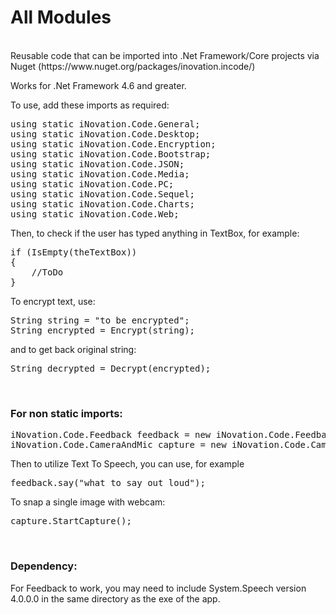 # All Modules

<br>
Reusable code that can be imported into .Net Framework/Core projects via Nuget (https://www.nuget.org/packages/inovation.incode/)

<p>Works for .Net Framework 4.6 and greater.</p>

<p>To use, add these imports as required:</p>

<pre>using static iNovation.Code.General;
using static iNovation.Code.Desktop;
using static iNovation.Code.Encryption;
using static iNovation.Code.Bootstrap;
using static iNovation.Code.JSON;
using static iNovation.Code.Media;
using static iNovation.Code.PC;
using static iNovation.Code.Sequel;
using static iNovation.Code.Charts;
using static iNovation.Code.Web;</pre>

<p>Then, to check if the user has typed anything in TextBox, for example:</p>

<pre>if (IsEmpty(theTextBox))
{
    //ToDo
}</pre>

<p>To encrypt text, use:</p>

<pre>String string = "to be encrypted";
String encrypted = Encrypt(string);</pre>

<p>and to get back original string:</p>

<pre>String decrypted = Decrypt(encrypted);</pre>
<br>

<h3>For non static imports:</h3>

<pre>
iNovation.Code.Feedback feedback = new iNovation.Code.Feedback();
iNovation.Code.CameraAndMic capture = new iNovation.Code.CameraAndMic(DeviceCapture.SingleImage, folder_to_store_captured_files, some_System_Windows_Forms_PictureBox, number_of_seconds_to_capture_if_intended_to_be_automatic, ".jpg");
</pre>

<p>Then to utilize Text To Speech, you can use, for example</p>

<pre>feedback.say("what to say out loud");</pre>

<p>To snap a single image with webcam:</p>

<pre>capture.StartCapture();</pre>


<br>
<h3>Dependency:</h3>

For Feedback to work, you may need to include System.Speech version 4.0.0.0 in the same directory as the exe of the app.
